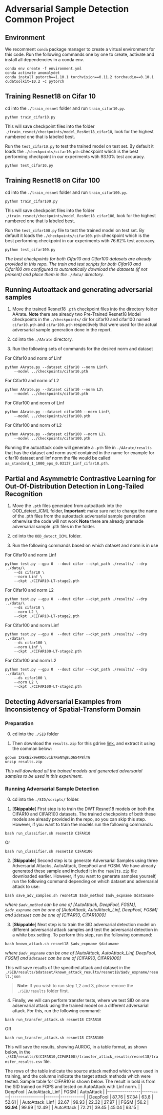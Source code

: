 # Adversarial Sample Detection Common Project
## Environment
We recomment `conda` package manager to create a virtual environment for this code. Run the following commands one by one to create, activate and install all dependencies in a conda env.
```
conda env create -f environment.yml
conda activate anomalydet
conda install pytorch==1.10.1 torchvision==0.11.2 torchaudio==0.10.1 cudatoolkit=10.2 -c pytorch
```

## Training Resnet18 on Cifar 10

cd into the `./train_resnet` folder and run `train_cifar10.py`.
```
python train_cifar10.py
```
This will save checkpoint files into the folder `./train_resnet/checkpoints/model_ResNet18_cifar10`, look for the highest numbered one that is labeled best.

Run the `test_cifar10.py` to test the trained model on test set. By default it loads the `./checkpoints/cifar10.pth` checkpoint which is the best performing checkpoint in our experiments wtih 93.10% test accuracy.
```
python test_cifar10.py
```

## Training Resnet18 on Cifar 100

cd into the `./train_resnet` folder and run `train_cifar100.py`.
```
python train_cifar100.py
```
This will save checkpoint files into the folder `./train_resnet/checkpoints/model_ResNet18_cifar100`, look for the highest numbered one that is labeled best.

Run the `test_cifar100.py` file to test the trained model on test set. By default it loads the `./checkpoints/cifar100.pth` checkpoint which is the best performing checkpoint in our experiments wtih 76.62% test accuracy.
```
python test_cifar100.py
```
*The best checkpoints for both Cifar10 and Cifar100 datasets are already provided in this repo.*
*The train and test scripts for both Cifar10 and Cifar100 are configured to automatically download the datasets (if not present) and place them in the `./data/` directory.*


## Running Autoattack and generating adversarial samples

1. Move the trained Resnet18 `.pth` checkpoint files into the directory folder AArate.
**Note** there are already two Pre-Trained Resnet18 Model checkpoints in the `./checkpoints/` dir for cifar10 and cifar100 named `cifar10.pth` and `cifar100.pth` respectively that were used for the actual adversarial sample generation done in the report.

2. cd into the `./AArate` directory.

3. Run the following sets of commands for the desired norm and dataset

For Cifar10 and norm of Linf
```
python AArate.py --dataset cifar10 --norm Linf\
    --model ../checkpoints/cifar10.pth
```

For Cifar10 and norm of L2
```
python AArate.py --dataset cifar10 --norm L2\
    --model ../checkpoints/cifar10.pth
```

For Cifar100 and norm of Linf
```
python AArate.py --dataset cifar100 --norm Linf\
    --model ../checkpoints/cifar100.pth
```

For Cifar100 and norm of L2
```
python AArate.py --dataset cifar100 --norm L2\
    --model ../checkpoints/cifar100.pth
```

Running the autoattack code will generate a `.pth` file in `./AArate/results` that has the dataset and norm used contained in the name
for example for cifar10 dataset and linf norm the file would be called `aa_standard_1_1000_eps_0.03137_Linf_cifar10.pth`.

## Partial and Asymmetric Contrastive Learning for Out-Of-Distribution Detection in Long-Tailed Recognition

1. Move the `.pth` files generated from autoattack into the OOD_detect_ICML folder, 
**Important**: make sure not to change the name of the .pth files from the autoattack adversarial sample generation otherwise the code will not work
**Note** there are already premade adversarial sample .pth files in the folder.

2. cd into the `OOD_detect_ICML` folder.

3. Run the following commands based on which dataset and norm is in use

For Cifar10 and norm Linf
```
python test.py --gpu 0  --dout cifar --ckpt_path ./results/ --drp ../data/\
    --ds cifar10 \
    --norm Linf \
    --ckpt ./CIFAR10-LT-stage2.pth
```

For Cifar10 and norm L2
```
python test.py --gpu 0  --dout cifar --ckpt_path ./results/ --drp ../data/\
    --ds cifar10 \
    --norm L2 \
    --ckpt ./CIFAR10-LT-stage2.pth
```

For Cifar100 and norm Linf
```
python test.py --gpu 0  --dout cifar --ckpt_path ./results/ --drp ../data/\
    --ds cifar100 \
    --norm Linf \
    --ckpt ./CIFAR100-LT-stage2.pth
```

For Cifar100 and norm L2
```
python test.py --gpu 0  --dout cifar --ckpt_path ./results/ --drp ../data/\
    --ds cifar100 \
    --norm L2 \
    --ckpt ./CIFAR100-LT-stage2.pth
```

## Detecting Adversarial Examples from Inconsistency of Spatial-Transform Domain

### Preparation

0. cd into the `./SID` folder

1. Then download the `results.zip` for this gdrive [link](https://drive.google.com/file/d/1XEKEix9eKRDov1b7ReNYqBLQ6S4P8lTG/view?usp=sharing), and extract it using the comman below:
```
gdown 1XEKEix9eKRDov1b7ReNYqBLQ6S4P8lTG
unzip results.zip
```
*This will download all the trained models and generated adversarial samples to be used in this experiment.*

### Running Adversarial Sample Detection

0. cd into the `./SID/scripts/` folder.

1. [**Skippable**] First step is to train the DWT Resnet18 models on both the CIFAR10 and CIFAR100 datasets. The trained checkpoints of both these models are already provided in the repo, so you can skip this step. However, if you want to train the models run the following commands:
```
bash run_classifier.sh resnet18 CIFAR10
```
Or
```
bash run_classifier.sh resnet18 CIFAR100
```

2. [**Skippable**] Second step is to generate Adversarial Samples using three Adversarial Attacks, AutoAttack, DeepFool and FGSM. We have already generated these sample and included it in the `results.zip` file downloaded earlier. However, if you want to generate samples yourself, run the following command depending on which dataset and adversarial attack to use:
```
bash save_adv_samples.sh resnet18 $adv_method $adv_expname $dataname
```
*where `$adv_method` can be one of [AutoAttack, DeepFool, FGSM], `$adv_expname` can be one of [AutoAttack, AutoAttack_Linf, DeepFool, FGSM] and `$dataset` can be one of [CIFAR10, CIFAR1000]*

3. [**Skippable**] Next step is to train the SID adversarial detection model on different adversarial attack samples and test the adversarial detection in a white box setting. To perform this step, run the following command:
```
bash known_attack.sh resnet18 $adv_expname $dataname
```
*where `$adv_expname` can be one of [AutoAttack, AutoAttack_Linf, DeepFool, FGSM] and `$dataset` can be one of [CIFAR10, CIFAR1000]*

This will save results of the specified attack and dataset in the `./SID/results/$dataset/known_attack_results/resnet18/$adv_expname/result.json`

> **Note**: If you wish to run step 1,2 and 3, please remove the `./SID/results` folder first.

4. Finally, we will can perform transfer tests, where we test SID on one adservarial attack using the trained model on a different adversarial attack. For this, run the following command:
```
bash run_transfer_attack.sh resnet18 CIFAR10
```
OR
```
bash run_transfer_attack.sh resnet18 CIFAR100
```
This will save the results, showing AUROC, in a table format, as shown below, in the `./SID/results/$(CIFAR10,CIFAR100)/transfer_attack_results/resnet18/transfer_results.csv` file.

The rows of the table indicate the source attack method which were used in training, and the columns indicate the target attack methods which were tested. Sample table for CIFAR10 is shown below. The result in bold is from the SID trained on FGPS and tested on AutoAttack with Linf norm.
|                 | DeepFool | AutoAttack_Linf | FGSM  | AutoAttack |
|-----------------|----------|-----------------|-------|------------|
| DeepFool        | 87.76    | 57.34           | 63.8  | 52.61      |
| AutoAttack_Linf | 22.67    | 99.93           | 22.32 | 27.97      |
| FGSM            | 56.2     | **93.94**           | 99.99 | 12.49      |
| AutoAttack      | 72.21    | 39.45           | 45.04 | 63.15      |


